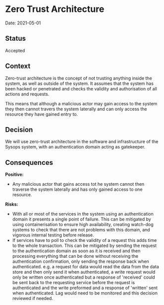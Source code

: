 # Zero Trust Architecture

Date: 2021-05-01

## Status
Accepted


## Context
Zero-trust architecture is the concept of not trusting anything inside the system, as well as outside of the system. It assumes that the system has been hacked or penetrated and checks the validity and authorisation of all actions and requests.

This means that although a malicious actor may gain access to the system they then cannot travers the system laterally and can only access the resource they have gained entry to.

## Decision

We will use zero-trust architecture in the software and infrastructure of the Sysops system, with an authentication domain acting as gatekeeper.

## Consequences

**Positive:**

- Any malicious actor that gains access tot he system cannot then traverse the system laterally and has only gained access to one resource.

**Risks:**

- With all or most of the services in the system using an authentication domain it presents a single point of failure. This can be mitigated by using containerisation to ensure high availability, creating watch-dog systems to check that there are not problems with this domain, and vigorous internal testing before release.
- If services have to poll to check the validity of a request this adds time to the whole transaction. This can be mitigated by sending the request to the authentication domain as soon as it is received and then processing everything that can be done without receiving the authentication confirmation, only sending the response back when authenticated. e.g. a request for data would read the data from the data store and then only send it when authenticated, a write request would only be written once authenticated but a response of 'received' could be sent back to the requesting service before the request is authenticated and the write preformed and a response of 'written' sent when authenticated. Lag would need to be monitored and this decision reviewed if needed.